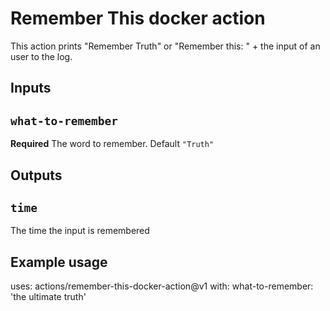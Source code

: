 # Remember This docker action

This action prints "Remember Truth" or "Remember this: " + the input of an user to the log.

## Inputs

## `what-to-remember`

**Required** The word to remember. Default `"Truth"`

## Outputs

## `time`

The time the input is remembered

## Example usage

uses: actions/remember-this-docker-action@v1
with:
  what-to-remember: 'the ultimate truth'
